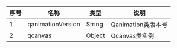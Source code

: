 序号|名称|类型| 说明
---|---|---|---
1|qanimationVersion|String| Qanimation类版本号
2|qcanvas|Object| Qcanvas类实例

